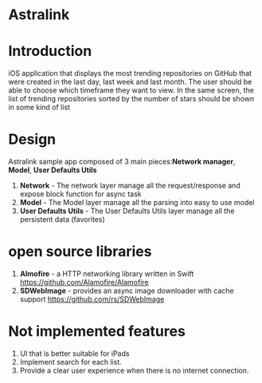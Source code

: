 # Astralink
Introduction
=========================
iOS application that displays the most trending repositories on GitHub that were created in the last day, last week and last month. The user should be able to choose which timeframe they want to view. In the same screen, the list of trending repositories sorted by the number of stars should be shown in some kind of list

Design
=========================
Astralink sample app composed of 3 main pieces:**Network manager**, **Model**, **User Defaults Utils**
1. **Network** - The network layer manage all the request/response and expose block function for async task
2. **Model** - The Model layer manage all the parsing into easy to use model
2. **User Defaults Utils** - The User Defaults Utils layer manage all the persistent data (favorites)

open source libraries
=========================
1. **Almofire** - a HTTP networking library written in Swift https://github.com/Alamofire/Alamofire
2. **SDWebImage** - provides an async image downloader with cache support https://github.com/rs/SDWebImage

Not implemented features
=========================
1. UI that is better suitable for iPads
2. Implement search for each list.
3. Provide a clear user experience when there is no internet connection.
